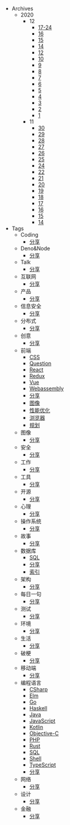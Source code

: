 * Archives
  * 2020
    * 12
      * [17-24](Archives/2020/12/17-24.md)
      * [16](Archives/2020/12/16.md)
      * [15](Archives/2020/12/15.md)
      * [14](Archives/2020/12/14.md)
      * [12](Archives/2020/12/12.md)
      * [10](Archives/2020/12/10.md)
      * [9](Archives/2020/12/9.md)
      * [8](Archives/2020/12/8.md)
      * [7](Archives/2020/12/7.md)
      * [6](Archives/2020/12/6.md)
      * [5](Archives/2020/12/5.md)
      * [4](Archives/2020/12/4.md)
      * [3](Archives/2020/12/3.md)
      * [2](Archives/2020/12/2.md)
      * [1](Archives/2020/12/1.md)
    * 11
      * [30](Archives/2020/11/30.md)
      * [29](Archives/2020/11/29.md)
      * [28](Archives/2020/11/28.md)
      * [27](Archives/2020/11/27.md)
      * [26](Archives/2020/11/26.md)
      * [25](Archives/2020/11/25.md)
      * [24](Archives/2020/11/24.md)
      * [22](Archives/2020/11/22.md)
      * [21](Archives/2020/11/21.md)
      * [20](Archives/2020/11/20.md)
      * [19](Archives/2020/11/19.md)
      * [18](Archives/2020/11/18.md)
      * [17](Archives/2020/11/17.md)
      * [16](Archives/2020/11/16.md)
      * [15](Archives/2020/11/15.md)
      * [14](Archives/2020/11/14.md)
* Tags
  * Coding
    * [分享](Tags/Coding/分享)
  * Deno&Node
    * [分享](Tags/Deno&Node/分享)
  * Talk
    * [分享](Tags/Talk/分享)
  * 互联网
    * [分享](Tags/互联网/分享)
  * 产品
    * [分享](Tags/产品/分享)
  * 信息安全
    * [分享](Tags/信息安全/分享)
  * 分布式
    * [分享](Tags/分布式/分享)
  * 创意
    * [分享](Tags/创意/分享)
  * 前端
    * [CSS](Tags/前端/CSS)
    * [Question](Tags/前端/Question)
    * [React](Tags/前端/React)
    * [Redux](Tags/前端/Redux)
    * [Vue](Tags/前端/Vue)
    * [Webassembly](Tags/前端/Webassembly)
    * [分享](Tags/前端/分享)
    * [图像](Tags/前端/图像)
    * [性能优化](Tags/前端/性能优化)
    * [浏览器](Tags/前端/浏览器)
    * [规划](Tags/前端/规划)
  * 图像
    * [分享](Tags/图像/分享)
  * 安全
    * [分享](Tags/安全/分享)
  * 工作
    * [分享](Tags/工作/分享)
  * 工具
    * [分享](Tags/工具/分享)
  * 开源
    * [分享](Tags/开源/分享)
  * 心理
    * [分享](Tags/心理/分享)
  * 操作系统
    * [分享](Tags/操作系统/分享)
  * 故事
    * [分享](Tags/故事/分享)
  * 数据库
    * [SQL](Tags/数据库/SQL)
    * [分享](Tags/数据库/分享)
    * [索引](Tags/数据库/索引)
  * 架构
    * [分享](Tags/架构/分享)
  * 每日一句
    * [分享](Tags/每日一句/分享)
  * 测试
    * [分享](Tags/测试/分享)
  * 环境
    * [分享](Tags/环境/分享)
  * 生活
    * [分享](Tags/生活/分享)
  * 破梗
    * [分享](Tags/破梗/分享)
  * 移动端
    * [分享](Tags/移动端/分享)
  * 编程语言
    * [CSharp](Tags/编程语言/CSharp)
    * [Elm](Tags/编程语言/Elm)
    * [Go](Tags/编程语言/Go)
    * [Haskell](Tags/编程语言/Haskell)
    * [Java](Tags/编程语言/Java)
    * [JavaScript](Tags/编程语言/JavaScript)
    * [Kotlin](Tags/编程语言/Kotlin)
    * [Objective-C](Tags/编程语言/Objective-C)
    * [PHP](Tags/编程语言/PHP)
    * [Rust](Tags/编程语言/Rust)
    * [SQL](Tags/编程语言/SQL)
    * [Shell](Tags/编程语言/Shell)
    * [TypeScript](Tags/编程语言/TypeScript)
    * [分享](Tags/编程语言/分享)
  * 网络
    * [分享](Tags/网络/分享)
  * 设计
    * [分享](Tags/设计/分享)
  * 金融
    * [分享](Tags/金融/分享)
